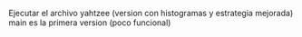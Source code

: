 Ejecutar el archivo yahtzee (version con histogramas y estrategia mejorada)
main es la primera version (poco funcional)
